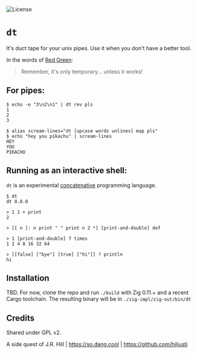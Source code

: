 ![License](https://img.shields.io/github/license/hiljusti/dt)

# `dt`

It's duct tape for your unix pipes. Use it when you don't have a better tool.

In the words of [Red Green](https://www.redgreen.com):

> Remember, it's only temporary... unless it works!

## For pipes:

```
$ echo -e "3\n2\n1" | dt rev pls
1
2
3

$ alias scream-lines="dt [upcase words unlines] map pls"
$ echo "hey you pikachu" | scream-lines
HEY
YOU
PIKACHU
```

## Running as an interactive shell:

`dt` is an experimental [concatenative](https://concatenative.org/wiki/view/Concatenative%20language)
programming language.

```
$ dt
dt 0.8.0

> 1 1 + print
2

> [[ n ]: n print " " print n 2 *] [print-and-double] def

> 1 [print-and-double] 7 times
1 2 4 8 16 32 64 

> [[false] ["bye"] [true] ["hi"]] ? println
hi
```

## Installation

TBD. For now, clone the repo and run `./build` with Zig 0.11.+ and a recent
Cargo toolchain. The resulting binary will be in `./zig-impl/zig-out/bin/dt`

## Credits

Shared under GPL v2.

A side quest of J.R. Hill | https://so.dang.cool | https://github.com/hiljusti
